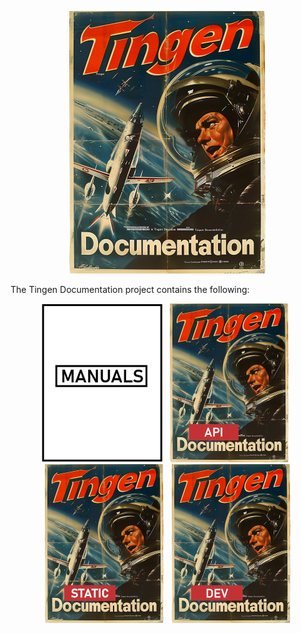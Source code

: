 <!-- u250813 -->

<div align="center">

  ![logo](/.github/img/logo/TngnDocProj-320x420.png)

</div>

The Tingen Documentation project contains the following:

<div align="center">

  [![Tingen Manuals](/.github/img/logo/man/TngnDocProj-Man-194x254.png)](./man/)&nbsp;&nbsp;
  [![Tingen Web Service API Documentation](/.github/img/logo/api/TngnDocProjApi-194x254.png)](./docs/api/)&nbsp;&nbsp;
  [![Tingen Static documentation](/.github/img/logo/static/TngnDocProjStatic-194x254.png)](./static/)&nbsp;&nbsp;
  [![Tingen development documentation](/.github/img/logo/dev/TngnDocProjDev-194x254.png)](./dev/)

</div>
